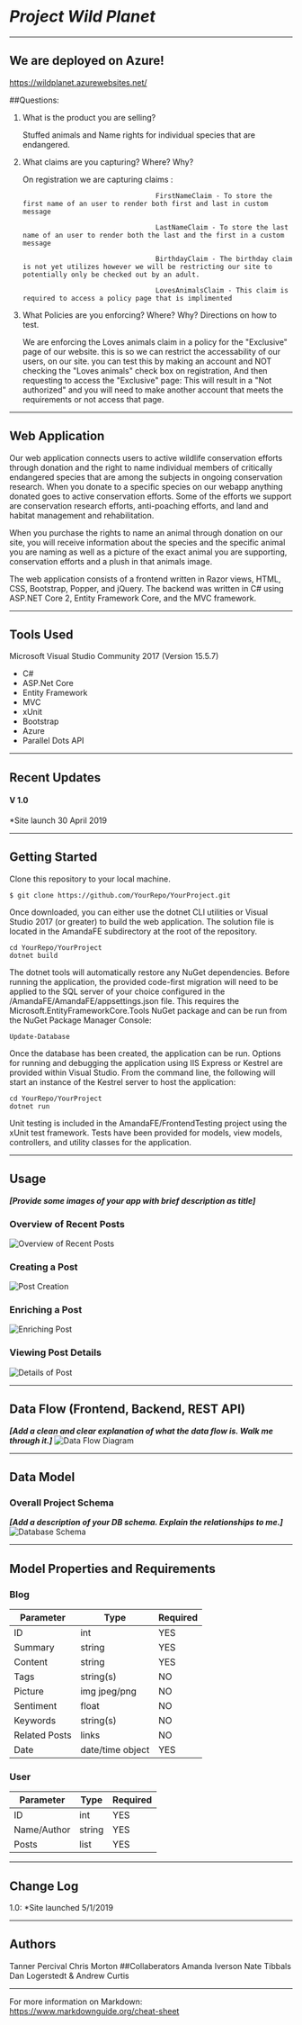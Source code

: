 # ***Project Wild Planet***
---------------------------------
## We are deployed on Azure!

https://wildplanet.azurewebsites.net/


##Questions:
1. What is the product you are selling?

    Stuffed animals and Name rights for individual species that are endangered.

2. What claims are you capturing? Where? Why?

    On registration we are capturing claims : 

                                        FirstNameClaim - To store the first name of an user to render both first and last in custom message

                                        LastNameClaim - To store the last name of an user to render both the last and the first in a custom message

                                        BirthdayClaim - The birthday claim is not yet utilizes however we will be restricting our site to potentially only be checked out by an adult.

                                        LovesAnimalsClaim - This claim is required to access a policy page that is implimented

3. What Policies are you enforcing? Where? Why? Directions on how to test.

    We are enforcing the Loves animals claim in a policy for the "Exclusive" page of our website. this is so we can restrict the 
    accessability of our users, on our site. you can test this by making an account and NOT checking the "Loves animals" check box on registration,
    And then requesting to access the "Exclusive" page: This will result in a "Not authorized" and you will need to make another account that meets the requirements or not access that page.

---------------------------------
## Web Application

Our web application connects users to active wildlife conservation efforts through donation and the right to 
name individual members of critically endangered species that are among the subjects in ongoing conservation research. 
When you donate to a specific species on our webapp anything donated goes to active conservation efforts. Some of the 
efforts we support are conservation research efforts, anti-poaching efforts, and land and habitat management and rehabilitation. 

When you purchase the rights to name an animal through donation on our site, you will receive information about the species and the specific 
animal you are naming as well as a picture of the exact animal you are supporting, conservation efforts and a plush in that animals image.

The web application consists of a frontend written in Razor views, HTML, CSS,
Bootstrap, Popper, and jQuery. The backend was written in C# using ASP.NET Core 2, Entity Framework Core, and the MVC framework.

---------------------------------

## Tools Used
Microsoft Visual Studio Community 2017 (Version 15.5.7)

- C#
- ASP.Net Core
- Entity Framework
- MVC
- xUnit
- Bootstrap
- Azure
- Parallel Dots API

---------------------------------

## Recent Updates

#### V 1.0
*Site launch 30 April 2019

---------------------------

## Getting Started

Clone this repository to your local machine.
```
$ git clone https://github.com/YourRepo/YourProject.git
```
Once downloaded, you can either use the dotnet CLI utilities or Visual Studio 2017 (or greater) to build the web application. The solution file is located in the AmandaFE subdirectory at the root of the repository.
```
cd YourRepo/YourProject
dotnet build
```
The dotnet tools will automatically restore any NuGet dependencies. Before running the application, the provided code-first migration will need to be applied to the SQL server of your choice configured in the /AmandaFE/AmandaFE/appsettings.json file. This requires the Microsoft.EntityFrameworkCore.Tools NuGet package and can be run from the NuGet Package Manager Console:
```
Update-Database
```
Once the database has been created, the application can be run. Options for running and debugging the application using IIS Express or Kestrel are provided within Visual Studio. From the command line, the following will start an instance of the Kestrel server to host the application:
```
cd YourRepo/YourProject
dotnet run
```
Unit testing is included in the AmandaFE/FrontendTesting project using the xUnit test framework. Tests have been provided for models, view models, controllers, and utility classes for the application.

---------------------------------

## Usage
***[Provide some images of your app with brief description as title]***

### Overview of Recent Posts
![Overview of Recent Posts](https://via.placeholder.com/500x250)

### Creating a Post
![Post Creation](https://via.placeholder.com/500x250)

### Enriching a Post
![Enriching Post](https://via.placeholder.com/500x250)

### Viewing Post Details
![Details of Post](https://via.placeholder.com/500x250)

---------------------------
## Data Flow (Frontend, Backend, REST API)
***[Add a clean and clear explanation of what the data flow is. Walk me through it.]***
![Data Flow Diagram](/assets/img/Flowchart.png)

---------------------------
## Data Model

### Overall Project Schema
***[Add a description of your DB schema. Explain the relationships to me.]***
![Database Schema](/assets/img/ERD.png)

---------------------------
## Model Properties and Requirements

### Blog

| Parameter | Type | Required |
| --- | --- | --- |
| ID  | int | YES |
| Summary | string | YES |
| Content | string | YES |
| Tags | string(s) | NO |
| Picture | img jpeg/png | NO |
| Sentiment | float | NO |
| Keywords | string(s) | NO |
| Related Posts | links | NO |
| Date | date/time object | YES |


### User

| Parameter | Type | Required |
| --- | --- | --- |
| ID  | int | YES |
| Name/Author | string | YES |
| Posts | list | YES |

---------------------------

## Change Log
1.0: *Site launched 5/1/2019


------------------------------

## Authors
Tanner Percival
Chris Morton
##Collaberators
Amanda Iverson
Nate Tibbals
Dan Logerstedt & Andrew Curtis



------------------------------

For more information on Markdown: https://www.markdownguide.org/cheat-sheet